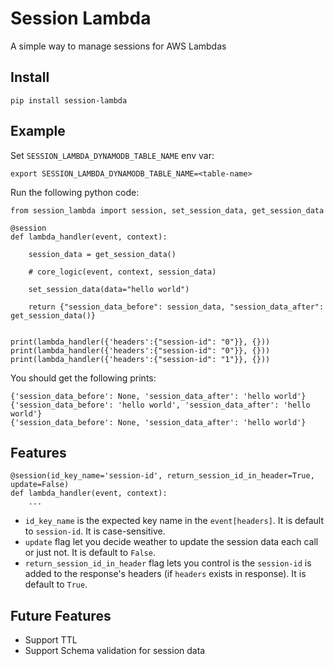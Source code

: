 # Session Lambda
A simple way to manage sessions for AWS Lambdas

## Install
```
pip install session-lambda
```

## Example
Set `SESSION_LAMBDA_DYNAMODB_TABLE_NAME` env var:
```
export SESSION_LAMBDA_DYNAMODB_TABLE_NAME=<table-name>
```
Run the following python code:
```
from session_lambda import session, set_session_data, get_session_data

@session
def lambda_handler(event, context):
    
    session_data = get_session_data()

    # core_logic(event, context, session_data)
        
    set_session_data(data="hello world")
    
    return {"session_data_before": session_data, "session_data_after": get_session_data()}
    
        
print(lambda_handler({'headers':{"session-id": "0"}}, {}))
print(lambda_handler({'headers':{"session-id": "0"}}, {}))
print(lambda_handler({'headers':{"session-id": "1"}}, {}))
```
You should get the following prints:
```
{'session_data_before': None, 'session_data_after': 'hello world'}
{'session_data_before': 'hello world', 'session_data_after': 'hello world'}
{'session_data_before': None, 'session_data_after': 'hello world'}
```

## Features
```
@session(id_key_name='session-id', return_session_id_in_header=True, update=False)
def lambda_handler(event, context):
    ...
```
- `id_key_name` is the expected key name in the `event[headers]`. It is default to `session-id`. It is case-sensitive.
- `update` flag let you decide weather to update the session data each call or just not. It is default to `False`.
- `return_session_id_in_header` flag lets you control is the `session-id` is added to the response's headers (if `headers` exists in response). It is default to `True`.

## Future Features
- Support TTL
- Support Schema validation for session data